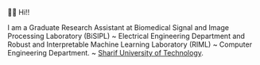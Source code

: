 👋🏻 Hi!!

I am a Graduate Research Assistant at Biomedical Signal and Image Processing Laboratory (BiSIPL) ~ Electrical Engineering Department and Robust and Interpretable Machine Learning Laboratory (RIML) ~ Computer Engineering Department. ~ [Sharif University of Technology](https://en.sharif.edu/).

<!---
a-fsh-r/a-fsh-r is a ✨ special ✨ repository because its `README.md` (this file) appears on your GitHub profile.
You can click the Preview link to take a look at your changes.
--->
